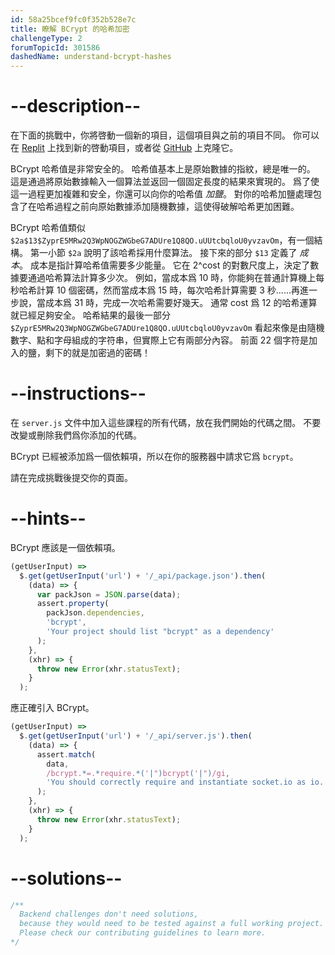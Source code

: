 ```yaml
---
id: 58a25bcef9fc0f352b528e7c
title: 瞭解 BCrypt 的哈希加密
challengeType: 2
forumTopicId: 301586
dashedName: understand-bcrypt-hashes
---
```


# --description--

在下面的挑戰中，你將啓動一個新的項目，這個項目與之前的項目不同。 你可以在 <a href="https://replit.com/github/topcoder-platform/boilerplate-bcrypt" target="_blank" rel="noopener noreferrer nofollow">Replit</a> 上找到新的啓動項目，或者從 <a href="https://github.com/topcoder-platform/boilerplate-bcrypt/" target="_blank" rel="noopener noreferrer nofollow">GitHub</a> 上克隆它。

BCrypt 哈希值是非常安全的。 哈希值基本上是原始數據的指紋，總是唯一的。 這是通過將原始數據輸入一個算法並返回一個固定長度的結果來實現的。 爲了使這一過程更加複雜和安全，你還可以向你的哈希值 *加鹽*。 對你的哈希加鹽處理包含了在哈希過程之前向原始數據添加隨機數據，這使得破解哈希更加困難。

BCrypt 哈希值類似 `$2a$13$ZyprE5MRw2Q3WpNOGZWGbeG7ADUre1Q8QO.uUUtcbqloU0yvzavOm`，有一個結構。 第一小節 `$2a` 說明了該哈希採用什麼算法。 接下來的部分 `$13` 定義了 *成本*。 成本是指計算哈希值需要多少能量。 它在 2^cost 的對數尺度上，決定了數據要通過哈希算法計算多少次。 例如，當成本爲 10 時，你能夠在普通計算機上每秒哈希計算 10 個密碼，然而當成本爲 15 時，每次哈希計算需要 3 秒......再進一步說，當成本爲 31 時，完成一次哈希需要好幾天。 通常 cost 爲 12 的哈希運算就已經足夠安全。 哈希結果的最後一部分 `$ZyprE5MRw2Q3WpNOGZWGbeG7ADUre1Q8QO.uUUtcbqloU0yvzavOm` 看起來像是由隨機數字、點和字母組成的字符串，但實際上它有兩部分內容。 前面 22 個字符是加入的鹽，剩下的就是加密過的密碼！

# --instructions--

在 `server.js` 文件中加入這些課程的所有代碼，放在我們開始的代碼之間。 不要改變或刪除我們爲你添加的代碼。

BCrypt 已經被添加爲一個依賴項，所以在你的服務器中請求它爲 `bcrypt`。

請在完成挑戰後提交你的頁面。

# --hints--

BCrypt 應該是一個依賴項。

```js
(getUserInput) =>
  $.get(getUserInput('url') + '/_api/package.json').then(
    (data) => {
      var packJson = JSON.parse(data);
      assert.property(
        packJson.dependencies,
        'bcrypt',
        'Your project should list "bcrypt" as a dependency'
      );
    },
    (xhr) => {
      throw new Error(xhr.statusText);
    }
  );
```

應正確引入 BCrypt。

```js
(getUserInput) =>
  $.get(getUserInput('url') + '/_api/server.js').then(
    (data) => {
      assert.match(
        data,
        /bcrypt.*=.*require.*('|")bcrypt('|")/gi,
        'You should correctly require and instantiate socket.io as io.'
      );
    },
    (xhr) => {
      throw new Error(xhr.statusText);
    }
  );
```

# --solutions--

```js
/**
  Backend challenges don't need solutions, 
  because they would need to be tested against a full working project. 
  Please check our contributing guidelines to learn more.
*/
```
